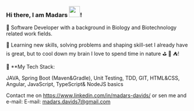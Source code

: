 ### Hi there, I am Madars <img src="https://raw.githubusercontent.com/MartinHeinz/MartinHeinz/master/wave.gif" width="30px">!

🎉 Software Developer with a background in Biology and Biotechnology related work fields.

🎉 Learning new skills, solving problems and shaping skill-set I already have is great, but to cool down my brain I love to spend time in nature ⛳ 🚣 ⛺!

🎉 **My Tech Stack: 

JAVA, 
Spring Boot (Maven&Gradle), 
Unit Testing, 
TDD, 
GIT, 
HTML&CSS, Angular, JavaScript, TypeScript& NodeJS basics


Contact me on https://www.linkedin.com/in/madars-davids/ or sen me and e-mail: E-mail: madars.davids7@gmail.com

<!--
**MadarsD/MadarsD** is a ✨ _special_ ✨ repository because its `README.md` (this file) appears on your GitHub profile.

Here are some ideas to get you started:

- 🔭 I’m currently working on ...
- 🌱 I’m currently learning ...
- 👯 I’m looking to collaborate on ...
- 🤔 I’m looking for help with ...
- 💬 Ask me about ...
- 📫 How to reach me: ...
- 😄 Pronouns: ...
- ⚡ Fun fact: ...
-->

